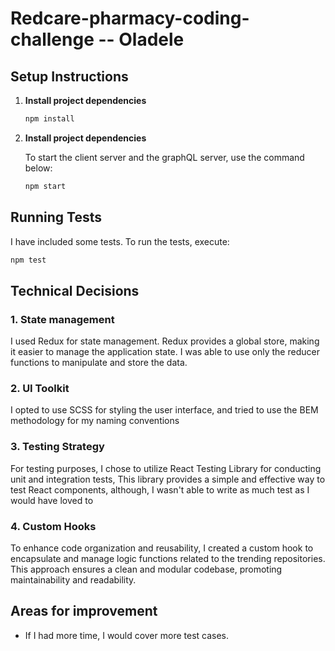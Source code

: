 # Redcare-pharmacy-coding-challenge -- Oladele

## Setup Instructions

1. **Install project dependencies**
    ```bash
    npm install
    ```
2. **Install project dependencies**

   To start the client server and the graphQL server, use the command below:
    ```bash
    npm start
    ```

## Running Tests

I have included some tests. To run the tests, execute:

```bash
npm test
```
## Technical Decisions

### 1. State management

I used Redux for state management. Redux provides a global store, making it easier to manage the application state. I was able to use only the reducer functions to manipulate and store the data.

### 2. UI Toolkit

I opted to use SCSS for styling the user interface, and tried to use the BEM methodology for my naming conventions

### 3. Testing Strategy

For testing purposes, I chose to utilize React Testing Library for conducting unit and integration tests, This library provides a simple and effective way to test React components, although, I wasn't able to write as much test as I would have loved to

### 4. Custom Hooks

To enhance code organization and reusability, I created a custom hook to encapsulate and manage logic functions related to the trending repositories. This approach ensures a clean and modular codebase, promoting maintainability and readability.

## Areas for improvement
- If I had more time, I would cover more test cases.
